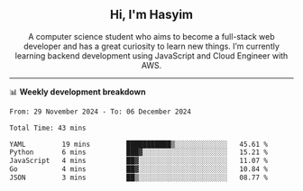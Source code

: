 <h2 align="center">Hi, I'm Hasyim</h2>

<p align="center">A computer science student who aims to become a full-stack web developer and has a great curiosity to learn new things. I’m currently learning backend development using JavaScript and Cloud Engineer with AWS.</p>

---

📊 **Weekly development breakdown**

<!--START_SECTION:waka-->

```txt
From: 29 November 2024 - To: 06 December 2024

Total Time: 43 mins

YAML         19 mins         ███████████▒░░░░░░░░░░░░░   45.61 %
Python       6 mins          ███▓░░░░░░░░░░░░░░░░░░░░░   15.21 %
JavaScript   4 mins          ██▓░░░░░░░░░░░░░░░░░░░░░░   11.07 %
Go           4 mins          ██▓░░░░░░░░░░░░░░░░░░░░░░   10.84 %
JSON         3 mins          ██▒░░░░░░░░░░░░░░░░░░░░░░   08.77 %
```

<!--END_SECTION:waka-->

<!-- - You can reach me on **hasyim11c@gmail.com** -->
